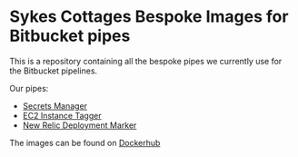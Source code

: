 
# Sykes Cottages Bespoke Images for Bitbucket pipes

This is a repository containing all the bespoke pipes we currently use for the Bitbucket pipelines.

Our pipes:
 - [Secrets Manager](https://github.com/SykesCottages/bitbucket-pipes/blob/master/secrets-manager/README.md)
 - [EC2 Instance Tagger](https://github.com/SykesCottages/bitbucket-pipes/tree/master/ec2-instance-tagger/README.md)
 - [New Relic Deployment Marker](https://github.com/SykesCottages/bitbucket-pipes/tree/master/new-relic-deployment-marker/README.md)

The images can be found on [Dockerhub](https://hub.docker.com/repository/docker/sykescottages/bitbucket-pipes)
